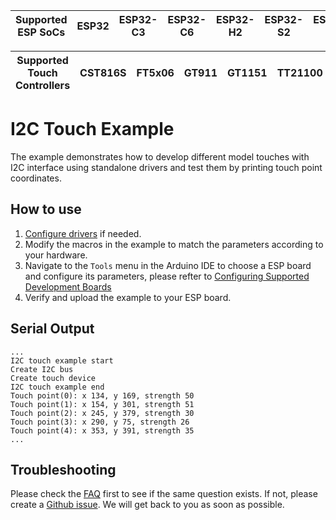 | Supported ESP SoCs | ESP32 | ESP32-C3 | ESP32-C6 | ESP32-H2 | ESP32-S2 | ESP32-S3 |
| ------------------ | ----- | -------- | -------- | -------- | -------- | -------- |

| Supported Touch Controllers | CST816S | FT5x06 | GT911 | GT1151 | TT21100 | ST7123 |
| --------------------------- | ------- | ------ | ----- | ------ | ------- | ------ |

# I2C Touch Example

The example demonstrates how to develop different model touches with I2C interface using standalone drivers and test them by printing touch point coordinates.

## How to use

1. [Configure drivers](../../../README.md#configuring-drivers) if needed.
2. Modify the macros in the example to match the parameters according to your hardware.
3. Navigate to the `Tools` menu in the Arduino IDE to choose a ESP board and configure its parameters, please refter to [Configuring Supported Development Boards](../../../README.md#configuring-supported-development-boards)
4. Verify and upload the example to your ESP board.

## Serial Output

```
...
I2C touch example start
Create I2C bus
Create touch device
I2C touch example end
Touch point(0): x 134, y 169, strength 50
Touch point(1): x 154, y 301, strength 51
Touch point(2): x 245, y 379, strength 30
Touch point(3): x 290, y 75, strength 26
Touch point(4): x 353, y 391, strength 35
...
```

## Troubleshooting

Please check the [FAQ](../../../README.md#faq) first to see if the same question exists. If not, please create a [Github issue](https://github.com/esp-arduino-libs/ESP32_Display_Panel/issues). We will get back to you as soon as possible.
